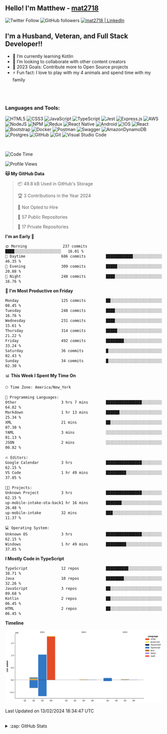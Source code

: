 ## Hello! I'm Matthew - [mat2718][website]

![Twitter Follow](https://img.shields.io/twitter/follow/matthewterry68?color=1DA1F2&logo=twitter&style=for-the-badge)
![GitHub followers](https://img.shields.io/github/followers/mat2718?logo=github&style=for-the-badge)
[<img  alt="mat2718 | LinkedIn"  src="https://img.shields.io/badge/LinkedIn-0077B5?style=for-the-badge&logo=linkedin&logoColor=white" />][linkedin]

## I'm a Husband, Veteran, and Full Stack Developer!!

- 🌱 I’m currently learning Kotlin
- 👯 I’m looking to collaborate with other content creators
- 🥅 2023 Goals: Contribute more to Open Source projects
- ⚡ Fun fact: I love to play with my 4 animals and spend time with my family

<br />
<br />

### Languages and Tools:

![HTML5](https://img.shields.io/badge/html5-%23E34F26.svg?style=for-the-badge&logo=html5&logoColor=white)
![CSS3](https://img.shields.io/badge/css3-%231572B6.svg?style=for-the-badge&logo=css3&logoColor=white)
![JavaScript](https://img.shields.io/badge/javascript-%23323330.svg?style=for-the-badge&logo=javascript&logoColor=%23F7DF1E)
![TypeScript](https://img.shields.io/badge/typescript-%23007ACC.svg?style=for-the-badge&logo=typescript&logoColor=white)
![Jest](https://img.shields.io/badge/-jest-%23C21325?style=for-the-badge&logo=jest&logoColor=white)
![Express.js](https://img.shields.io/badge/express.js-%23404d59.svg?style=for-the-badge&logo=express&logoColor=%2361DAFB)
![AWS](https://img.shields.io/badge/AWS-%23FF9900.svg?style=for-the-badge&logo=amazon-aws&logoColor=white)
![NodeJS](https://img.shields.io/badge/node.js-6DA55F?style=for-the-badge&logo=node.js&logoColor=white)
![NPM](https://img.shields.io/badge/NPM-%23000000.svg?style=for-the-badge&logo=npm&logoColor=white)
![Redux](https://img.shields.io/badge/redux-%23593d88.svg?style=for-the-badge&logo=redux&logoColor=white)
![React Native](https://img.shields.io/badge/react_native-%2320232a.svg?style=for-the-badge&logo=react&logoColor=%2361DAFB)
![Android](https://img.shields.io/badge/Android-3DDC84?style=for-the-badge&logo=android&logoColor=white)
![IOS](https://img.shields.io/badge/iOS-000000?style=for-the-badge&logo=ios&logoColor=white)
![React](https://img.shields.io/badge/react-%2320232a.svg?style=for-the-badge&logo=react&logoColor=%2361DAFB)
![Bootstrap](https://img.shields.io/badge/bootstrap-%23563D7C.svg?style=for-the-badge&logo=bootstrap&logoColor=white)
![Docker](https://img.shields.io/badge/docker-%230db7ed.svg?style=for-the-badge&logo=docker&logoColor=white)
![Postman](https://img.shields.io/badge/Postman-FF6C37?style=for-the-badge&logo=postman&logoColor=white)
![Swagger](https://img.shields.io/badge/-Swagger-%23Clojure?style=for-the-badge&logo=swagger&logoColor=white)
![AmazonDynamoDB](https://img.shields.io/badge/Amazon%20DynamoDB-4053D6?style=for-the-badge&logo=Amazon%20DynamoDB&logoColor=white)
![Postgres](https://img.shields.io/badge/postgres-%23316192.svg?style=for-the-badge&logo=postgresql&logoColor=white)
![GitHub](https://img.shields.io/badge/github-%23121011.svg?style=for-the-badge&logo=github&logoColor=white)
![Git](https://img.shields.io/badge/git-%23F05033.svg?style=for-the-badge&logo=git&logoColor=white)
![Visual Studio Code](https://img.shields.io/badge/Visual%20Studio%20Code-0078d7.svg?style=for-the-badge&logo=visual-studio-code&logoColor=white)

<br />

<!--START_SECTION:waka-->
![Code Time](http://img.shields.io/badge/Code%20Time-2%2C857%20hrs-blue)

![Profile Views](http://img.shields.io/badge/Profile%20Views-0-blue)

**🐱 My GitHub Data** 

> 📦 49.8 kB Used in GitHub's Storage 
 > 
> 🏆 3 Contributions in the Year 2024
 > 
> 🚫 Not Opted to Hire
 > 
> 📜 57 Public Repositories 
 > 
> 🔑 17 Private Repositories 
 > 
**I'm an Early 🐤** 

```text
🌞 Morning                237 commits         ████░░░░░░░░░░░░░░░░░░░░░   16.01 % 
🌆 Daytime                686 commits         ████████████░░░░░░░░░░░░░   46.35 % 
🌃 Evening                309 commits         █████░░░░░░░░░░░░░░░░░░░░   20.88 % 
🌙 Night                  248 commits         ████░░░░░░░░░░░░░░░░░░░░░   16.76 % 
```
📅 **I'm Most Productive on Friday** 

```text
Monday                   125 commits         ██░░░░░░░░░░░░░░░░░░░░░░░   08.45 % 
Tuesday                  248 commits         ████░░░░░░░░░░░░░░░░░░░░░   16.76 % 
Wednesday                231 commits         ████░░░░░░░░░░░░░░░░░░░░░   15.61 % 
Thursday                 314 commits         █████░░░░░░░░░░░░░░░░░░░░   21.22 % 
Friday                   492 commits         ████████░░░░░░░░░░░░░░░░░   33.24 % 
Saturday                 36 commits          █░░░░░░░░░░░░░░░░░░░░░░░░   02.43 % 
Sunday                   34 commits          █░░░░░░░░░░░░░░░░░░░░░░░░   02.30 % 
```


📊 **This Week I Spent My Time On** 

```text
🕑︎ Time Zone: America/New_York

💬 Programming Languages: 
Other                    3 hrs 7 mins        ████████████████░░░░░░░░░   64.82 % 
Markdown                 1 hr 13 mins        ██████░░░░░░░░░░░░░░░░░░░   25.34 % 
XML                      21 mins             ██░░░░░░░░░░░░░░░░░░░░░░░   07.30 % 
YAML                     3 mins              ░░░░░░░░░░░░░░░░░░░░░░░░░   01.13 % 
JSON                     2 mins              ░░░░░░░░░░░░░░░░░░░░░░░░░   00.82 % 

🔥 Editors: 
Google Calendar          3 hrs               ████████████████░░░░░░░░░   62.15 % 
VS Code                  1 hr 49 mins        █████████░░░░░░░░░░░░░░░░   37.85 % 

🐱‍💻 Projects: 
Unknown Project          3 hrs               ████████████████░░░░░░░░░   62.15 % 
up-mobile-intake-ota-back1 hr 16 mins        ███████░░░░░░░░░░░░░░░░░░   26.48 % 
up-mobile-intake         32 mins             ███░░░░░░░░░░░░░░░░░░░░░░   11.37 % 

💻 Operating System: 
Unknown OS               3 hrs               ████████████████░░░░░░░░░   62.15 % 
Windows                  1 hr 49 mins        █████████░░░░░░░░░░░░░░░░   37.85 % 
```

**I Mostly Code in TypeScript** 

```text
TypeScript               12 repos            ██████████░░░░░░░░░░░░░░░   38.71 % 
Java                     10 repos            ████████░░░░░░░░░░░░░░░░░   32.26 % 
JavaScript               3 repos             ██░░░░░░░░░░░░░░░░░░░░░░░   09.68 % 
Kotlin                   2 repos             ██░░░░░░░░░░░░░░░░░░░░░░░   06.45 % 
HTML                     2 repos             ██░░░░░░░░░░░░░░░░░░░░░░░   06.45 % 
```



**Timeline**

![Lines of Code chart](https://raw.githubusercontent.com/mat2718/mat2718/main/assets/bar_graph.png)


 Last Updated on 13/02/2024 18:34:47 UTC
<!--END_SECTION:waka-->

<br />

<details>
  <summary>:zap: GitHub Stats</summary>

  <img align="left" alt="codeSTACKr's GitHub Stats" src="https://github-readme-stats-mat2718.vercel.app/api?username=mat2718&show_icons=true&hide_border=true" />

</details>

[website]: https://www.linkedin.com/in/matthew-terry-9a1b57185
[course]: http://vsCodeHero.com
[twitter]: https://twitter.com/codeSTACKr
[youtube]: https://youtube.com/codeSTACKr
[instagram]: https://instagram.com/codeSTACKr
[linkedin]: https://www.linkedin.com/in/matthew-terry-9a1b57185
[webdevplaylist]: https://www.youtube.com/playlist?list=PLkwxH9e_vrAJ0WbEsFA9W3I1W-g_BTsbt
[jsplaylist]: https://www.youtube.com/playlist?list=PLkwxH9e_vrALRJKu7wfXby3MKeflhTu6B
[cssplaylist]: https://www.youtube.com/playlist?list=PLkwxH9e_vrALSdvZuEh6gqQdmDoDIoqz4
[reactplaylist]: https://www.youtube.com/playlist?list=PLkwxH9e_vrAK4TdffpxKY3QGyHCpxFcQ0

